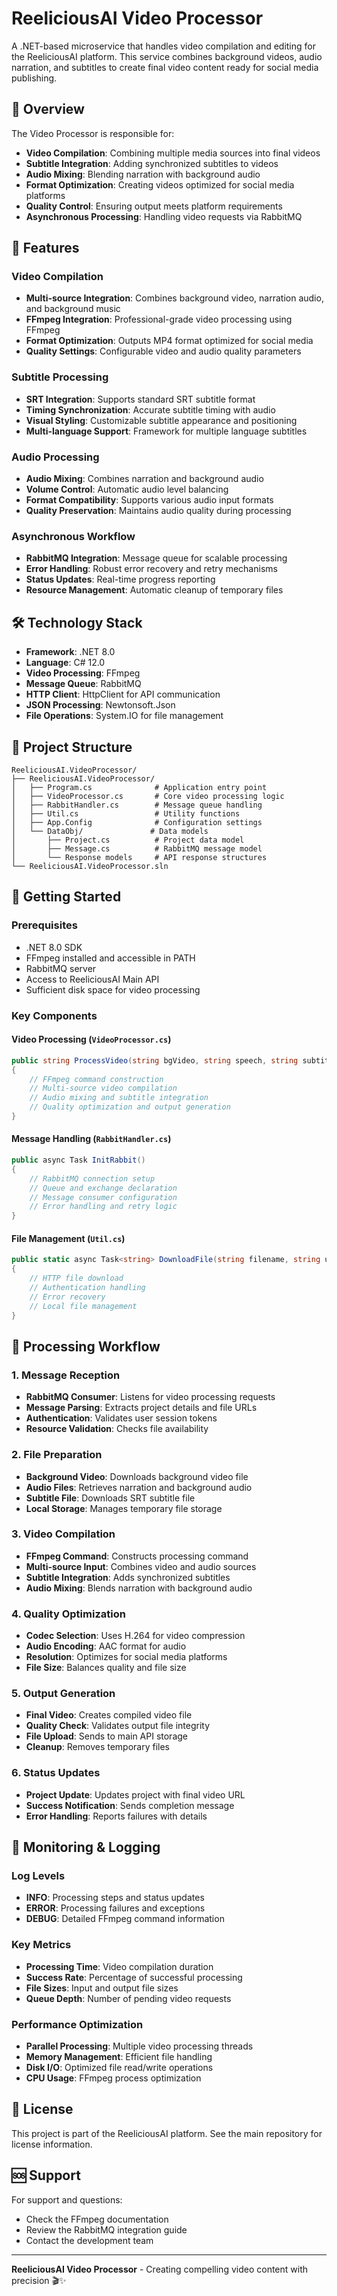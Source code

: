 # ReeliciousAI Video Processor

A .NET-based microservice that handles video compilation and editing for the ReeliciousAI platform. This service combines background videos, audio narration, and subtitles to create final video content ready for social media publishing.

## 🎯 Overview

The Video Processor is responsible for:
- **Video Compilation**: Combining multiple media sources into final videos
- **Subtitle Integration**: Adding synchronized subtitles to videos
- **Audio Mixing**: Blending narration with background audio
- **Format Optimization**: Creating videos optimized for social media platforms
- **Quality Control**: Ensuring output meets platform requirements
- **Asynchronous Processing**: Handling video requests via RabbitMQ

## 🚀 Features

### Video Compilation
- **Multi-source Integration**: Combines background video, narration audio, and background music
- **FFmpeg Integration**: Professional-grade video processing using FFmpeg
- **Format Optimization**: Outputs MP4 format optimized for social media
- **Quality Settings**: Configurable video and audio quality parameters

### Subtitle Processing
- **SRT Integration**: Supports standard SRT subtitle format
- **Timing Synchronization**: Accurate subtitle timing with audio
- **Visual Styling**: Customizable subtitle appearance and positioning
- **Multi-language Support**: Framework for multiple language subtitles

### Audio Processing
- **Audio Mixing**: Combines narration and background audio
- **Volume Control**: Automatic audio level balancing
- **Format Compatibility**: Supports various audio input formats
- **Quality Preservation**: Maintains audio quality during processing

### Asynchronous Workflow
- **RabbitMQ Integration**: Message queue for scalable processing
- **Error Handling**: Robust error recovery and retry mechanisms
- **Status Updates**: Real-time progress reporting
- **Resource Management**: Automatic cleanup of temporary files

## 🛠️ Technology Stack

- **Framework**: .NET 8.0
- **Language**: C# 12.0
- **Video Processing**: FFmpeg
- **Message Queue**: RabbitMQ
- **HTTP Client**: HttpClient for API communication
- **JSON Processing**: Newtonsoft.Json
- **File Operations**: System.IO for file management

## 📁 Project Structure

```
ReeliciousAI.VideoProcessor/
├── ReeliciousAI.VideoProcessor/
│   ├── Program.cs              # Application entry point
│   ├── VideoProcessor.cs       # Core video processing logic
│   ├── RabbitHandler.cs        # Message queue handling
│   ├── Util.cs                 # Utility functions
│   ├── App.Config              # Configuration settings
│   └── DataObj/               # Data models
│       ├── Project.cs          # Project data model
│       ├── Message.cs          # RabbitMQ message model
│       └── Response models     # API response structures
└── ReeliciousAI.VideoProcessor.sln
```

## 🚀 Getting Started

### Prerequisites
- .NET 8.0 SDK
- FFmpeg installed and accessible in PATH
- RabbitMQ server
- Access to ReeliciousAI Main API
- Sufficient disk space for video processing

### Key Components

#### Video Processing (`VideoProcessor.cs`)
```csharp
public string ProcessVideo(string bgVideo, string speech, string subtitles, string bgAudio)
{
    // FFmpeg command construction
    // Multi-source video compilation
    // Audio mixing and subtitle integration
    // Quality optimization and output generation
}
```

#### Message Handling (`RabbitHandler.cs`)
```csharp
public async Task InitRabbit()
{
    // RabbitMQ connection setup
    // Queue and exchange declaration
    // Message consumer configuration
    // Error handling and retry logic
}
```

#### File Management (`Util.cs`)
```csharp
public static async Task<string> DownloadFile(string filename, string url)
{
    // HTTP file download
    // Authentication handling
    // Error recovery
    // Local file management
}
```

## 🔄 Processing Workflow

### 1. Message Reception
- **RabbitMQ Consumer**: Listens for video processing requests
- **Message Parsing**: Extracts project details and file URLs
- **Authentication**: Validates user session tokens
- **Resource Validation**: Checks file availability

### 2. File Preparation
- **Background Video**: Downloads background video file
- **Audio Files**: Retrieves narration and background audio
- **Subtitle File**: Downloads SRT subtitle file
- **Local Storage**: Manages temporary file storage

### 3. Video Compilation
- **FFmpeg Command**: Constructs processing command
- **Multi-source Input**: Combines video and audio sources
- **Subtitle Integration**: Adds synchronized subtitles
- **Audio Mixing**: Blends narration with background audio

### 4. Quality Optimization
- **Codec Selection**: Uses H.264 for video compression
- **Audio Encoding**: AAC format for audio
- **Resolution**: Optimizes for social media platforms
- **File Size**: Balances quality and file size

### 5. Output Generation
- **Final Video**: Creates compiled video file
- **Quality Check**: Validates output file integrity
- **File Upload**: Sends to main API storage
- **Cleanup**: Removes temporary files

### 6. Status Updates
- **Project Update**: Updates project with final video URL
- **Success Notification**: Sends completion message
- **Error Handling**: Reports failures with details

## 🔧 Monitoring & Logging

### Log Levels
- **INFO**: Processing steps and status updates
- **ERROR**: Processing failures and exceptions
- **DEBUG**: Detailed FFmpeg command information

### Key Metrics
- **Processing Time**: Video compilation duration
- **Success Rate**: Percentage of successful processing
- **File Sizes**: Input and output file sizes
- **Queue Depth**: Number of pending video requests

### Performance Optimization
- **Parallel Processing**: Multiple video processing threads
- **Memory Management**: Efficient file handling
- **Disk I/O**: Optimized file read/write operations
- **CPU Usage**: FFmpeg process optimization

## 📄 License

This project is part of the ReeliciousAI platform. See the main repository for license information.

## 🆘 Support

For support and questions:
- Check the FFmpeg documentation
- Review the RabbitMQ integration guide
- Contact the development team

---

**ReeliciousAI Video Processor** - Creating compelling video content with precision 🎬✨ 